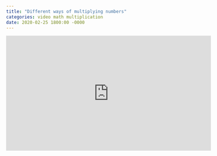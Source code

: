 ```yaml
---
title: "Different ways of multiplying numbers"
categories: video math multiplication
date: 2020-02-25 1800:00 -0000
---
```


<div><iframe width="560" height="315" src="https://www.youtube-nocookie.com/embed/HJ_PP5rqLg0" frameborder="0" allow="accelerometer; autoplay; encrypted-media; gyroscope; picture-in-picture" allowfullscreen></iframe></div>
